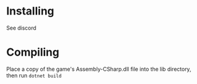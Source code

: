 # Installing
See discord

# Compiling
Place a copy of the game's Assembly-CSharp.dll file into the lib directory, then run `dotnet build`
